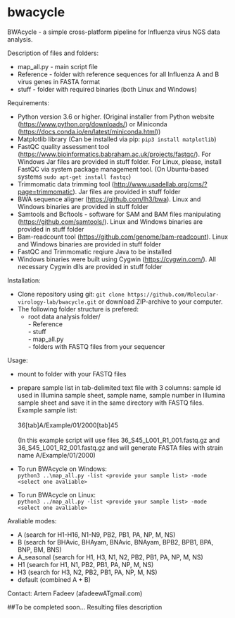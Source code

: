 # bwacycle
BWAcycle - a simple cross-platform pipeline for Influenza virus NGS data analysis. 

Description of files and folders:
 - map_all.py - main script file
 - Reference - folder with reference sequences for all Influenza A and B virus genes in FASTA format
 - stuff - folder with required binaries (both Linux and Windows)
 
Requirements:
 - Python version 3.6 or higher. (Original installer from Python website (https://www.python.org/downloads/) or Miniconda (https://docs.conda.io/en/latest/miniconda.html))
 - Matplotlib library (Can be installed via pip: ```pip3 install matplotlib```)
 - FastQC quality assessment tool (https://www.bioinformatics.babraham.ac.uk/projects/fastqc/). For Windows Jar files are provided in stuff folder. For Linux, please, install FastQC via system package management tool. (On Ubuntu-based systems ```sudo apt-get install fastqc```)
 - Trimmomatic data trimming tool (http://www.usadellab.org/cms/?page=trimmomatic). Jar files are provided in stuff folder
 - BWA sequence aligner (https://github.com/lh3/bwa). Linux and Windows binaries are provided in stuff folder
 - Samtools and Bcftools - software for SAM and BAM files manipulating (https://github.com/samtools/). Linux and Windows binaries are provided in stuff folder
 - Bam-readcount tool (https://github.com/genome/bam-readcount). Linux and Windows binaries are provided in stuff folder
 - FastQC and Trimmomatic reqiure Java to be installed
 - Windows binaries were built using Cygwin (https://cygwin.com/). All necessary Cygwin dlls are provided in stuff folder

Installation:
 - Clone repository using git: ```git clone https://github.com/Molecular-virology-lab/bwacycle.git``` or download ZIP-archive to your computer.
 - The following folder structure is prefered:<br/>
      - root data analysis folder/ <br/>
                                 - Reference<br/>
                                 - stuff<br/>
                                 - map_all.py<br/>
                                 - folders with FASTQ files from your sequencer<br/>
     
 Usage:
  - mount to folder with your FASTQ files
  - prepare sample list in tab-delimited text file with 3 columns: sample id used in Illumina sample sheet, sample name, sample number in Illumina sample sheet and save it in the same directory with FASTQ files.<br/>
  Example sample list:<br/><br/>
  36[tab]A/Example/01/2000[tab]45<br/><br/>
  (In this example script will use files 36_S45_L001_R1_001.fastq.gz and 36_S45_L001_R2_001.fastq.gz and will generate FASTA files with strain name A/Example/01/2000)
  
  - To run BWAcycle on Windows:<br/> ```python3 ..\map_all.py -list <provide your sample list> -mode <select one avaliable>```<br/>
  - To run BWAcycle on Linux:<br/> ```python3 ../map_all.py -list <provide your sample list> -mode <select one avaliable>```
  
  Avaliable modes:<br/>
   - A (search for H1-H16, N1-N9, PB2, PB1, PA, NP, M, NS)<br/>
   - B (search for BHAvic, BHAyam, BNAvic, BNAyam, BPB2, BPB1, BPA, BNP, BM, BNS)<br/>
   - A_seasonal (search for H1, H3, N1, N2, PB2, PB1, PA, NP, M, NS)<br/>
   - H1 (search for H1, N1, PB2, PB1, PA, NP, M, NS)<br/>
   - H3 (search for H3, N2, PB2, PB1, PA, NP, M, NS)<br/>
   - default (combined A + B)

Contact: Artem Fadeev (afadeewATgmail.com)
 
##To be completed soon...
Resulting files description
